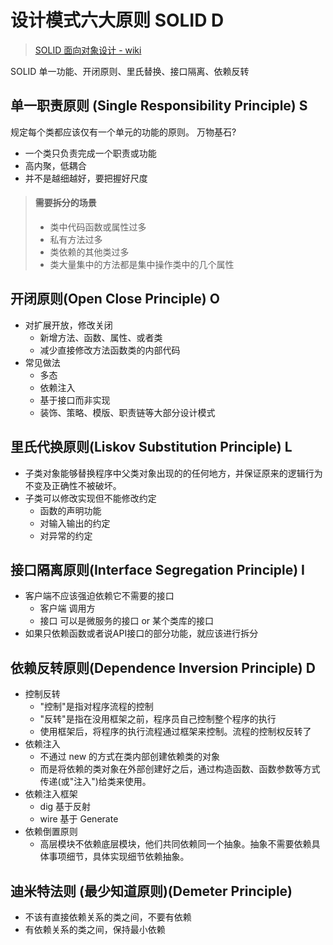 # 设计模式六大原则 SOLID D

> [SOLID 面向对象设计 - wiki](https://zh.wikipedia.org/wiki/SOLID_(%E9%9D%A2%E5%90%91%E5%AF%B9%E8%B1%A1%E8%AE%BE%E8%AE%A1))

SOLID 单一功能、开闭原则、里氏替换、接口隔离、依赖反转
## 单一职责原则 (Single Responsibility Principle) S
规定每个类都应该仅有一个单元的功能的原则。 万物基石?
- 一个类只负责完成一个职责或功能
- 高内聚，低耦合
- 并不是越细越好，要把握好尺度
> #### 需要拆分的场景 
> - 类中代码函数或属性过多
> - 私有方法过多
> - 类依赖的其他类过多
> - 类大量集中的方法都是集中操作类中的几个属性

## 开闭原则(Open Close Principle) O
- 对扩展开放，修改关闭
    - 新增方法、函数、属性、或者类
    - 减少直接修改方法函数类的内部代码
- 常见做法
    - 多态
    - 依赖注入
    - 基于接口而非实现
    - 装饰、策略、模版、职责链等大部分设计模式

## 里氏代换原则(Liskov Substitution Principle) L
- 子类对象能够替换程序中父类对象出现的的任何地方，并保证原来的逻辑行为不变及正确性不被破坏。
- 子类可以修改实现但不能修改约定
    - 函数的声明功能
    - 对输入输出的约定
    - 对异常的约定

## 接口隔离原则(Interface Segregation Principle) I
- 客户端不应该强迫依赖它不需要的接口
    - 客户端 调用方
    - 接口 可以是微服务的接口 or 某个类库的接口
- 如果只依赖函数或者说API接口的部分功能，就应该进行拆分

## 依赖反转原则(Dependence Inversion Principle) D
- 控制反转
    - "控制"是指对程序流程的控制
    - "反转"是指在没用框架之前，程序员自己控制整个程序的执行
    - 使用框架后，将程序的执行流程通过框架来控制。流程的控制权反转了
- 依赖注入
    - 不通过 new 的方式在类内部创建依赖类的对象
    - 而是将依赖的类对象在外部创建好之后，通过构造函数、函数参数等方式传递(或"注入")给类来使用。
- 依赖注入框架
    - dig 基于反射
    - wire 基于 Generate
- 依赖倒置原则
    - 高层模块不依赖底层模块，他们共同依赖同一个抽象。抽象不需要依赖具体事项细节，具体实现细节依赖抽象。

## 迪米特法则 (最少知道原则)(Demeter Principle)
- 不该有直接依赖关系的类之间，不要有依赖
- 有依赖关系的类之间，保持最小依赖
